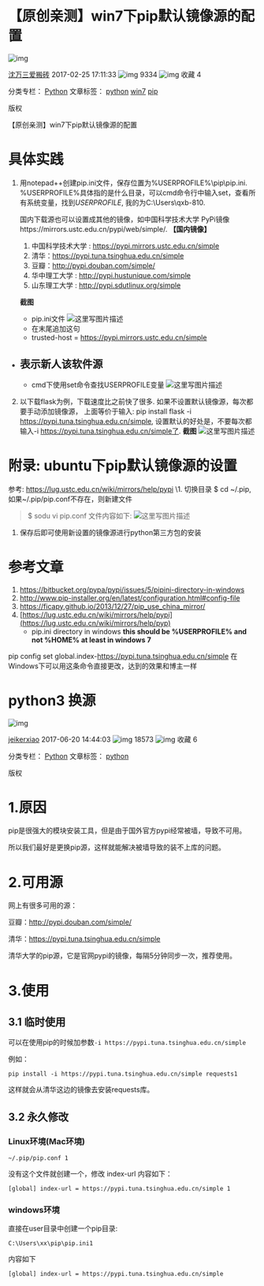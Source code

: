 

# 【原创亲测】win7下pip默认镜像源的配置

![img](https://csdnimg.cn/release/blogv2/dist/pc/img/original.png)

[沈万三爱搬砖](https://blog.csdn.net/yaoqiwaimai) 2017-02-25 17:11:33 ![img](https://csdnimg.cn/release/blogv2/dist/pc/img/articleReadEyes.png) 9334 ![img](https://csdnimg.cn/release/blogv2/dist/pc/img/tobarCollect.png) 收藏 4

分类专栏： [Python](https://blog.csdn.net/yaoqiwaimai/category_6426927.html) 文章标签： [python](https://www.csdn.net/gather_24/MtjaQg4sNDk0LWJsb2cO0O0O.html) [win7](https://www.csdn.net/gather_2f/MtjaMg3sNDIwMDctYmxvZwO0O0OO0O0O.html) [pip](https://www.csdn.net/gather_22/MtTaEg0sMTc0MTQtYmxvZwO0O0OO0O0O.html)

版权

【原创亲测】win7下pip默认镜像源的配置

# 具体实践

1. 用notepad++创建pip.ini文件，保存位置为%USERPROFILE%\pip\pip.ini.
   %USERPROFILE%具体指的是什么目录，可以cmd命令行中输入set，查看所有系统变量，找到*USERPROFILE*,
   我的为C:\Users\qxb-810.

   国内下载源也可以设置成其他的镜像，如中国科学技术大学 PyPi镜像https://mirrors.ustc.edu.cn/pypi/web/simple/.
   **【国内镜像】**

   1. 中国科学技术大学 : https://pypi.mirrors.ustc.edu.cn/simple
   2. 清华：https://pypi.tuna.tsinghua.edu.cn/simple
   3. 豆瓣：http://pypi.douban.com/simple/
   4. 华中理工大学 : http://pypi.hustunique.com/simple
   5. 山东理工大学 : http://pypi.sdutlinux.org/simple

   **截图**

   - pip.ini文件
     ![这里写图片描述](https://img-blog.csdn.net/20170226112451039?watermark/2/text/aHR0cDovL2Jsb2cuY3Nkbi5uZXQveWFvcWl3YWltYWk=/font/5a6L5L2T/fontsize/400/fill/I0JBQkFCMA==/dissolve/70/gravity/SouthEast)
   - 在末尾追加这句
   - trusted-host = https://pypi.mirrors.ustc.edu.cn/simple
- 表示新人该软件源
   - 
   - cmd下使用set命令查找USERPROFILE变量
     ![这里写图片描述](https://img-blog.csdn.net/20170226112608883?watermark/2/text/aHR0cDovL2Jsb2cuY3Nkbi5uZXQveWFvcWl3YWltYWk=/font/5a6L5L2T/fontsize/400/fill/I0JBQkFCMA==/dissolve/70/gravity/SouthEast)
   
2. 以下载flask为例，下载速度比之前快了很多.
   如果不设置默认镜像源，每次都要手动添加镜像源，
   上面等价于输入: pip install flask -i https://pypi.tuna.tsinghua.edu.cn/simple,
   设置默认的好处是，不要每次都输入-i https://pypi.tuna.tsinghua.edu.cn/simple了.
   **截图**
   ![这里写图片描述](https://img-blog.csdn.net/20170226112645738?watermark/2/text/aHR0cDovL2Jsb2cuY3Nkbi5uZXQveWFvcWl3YWltYWk=/font/5a6L5L2T/fontsize/400/fill/I0JBQkFCMA==/dissolve/70/gravity/SouthEast)

# 附录: ubuntu下pip默认镜像源的设置

参考: https://lug.ustc.edu.cn/wiki/mirrors/help/pypi
\1. 切换目录 $ cd ~/.pip, 如果~/.pip/pip.conf不存在，则新建文件

> $ sodu vi pip.conf
> 文件内容如下:
> ![这里写图片描述](https://img-blog.csdn.net/20170226112709473?watermark/2/text/aHR0cDovL2Jsb2cuY3Nkbi5uZXQveWFvcWl3YWltYWk=/font/5a6L5L2T/fontsize/400/fill/I0JBQkFCMA==/dissolve/70/gravity/SouthEast)

1. 保存后即可使用新设置的镜像源进行python第三方包的安装

# 参考文章

1. https://bitbucket.org/pypa/pypi/issues/5/pipini-directory-in-windows
2. http://www.pip-installer.org/en/latest/configuration.html#config-file
3. https://ficapy.github.io/2013/12/27/pip_use_china_mirror/
4. [https://lug.ustc.edu.cn/wiki/mirrors/help/pypi](https://lug.ustc.edu.cn/wiki/mirrors/help/pyp)
   - pip.ini directory in windows
     **this should be %USERPROFILE% and not %HOME% at least in windows 7**

pip config set global.index-https://pypi.tuna.tsinghua.edu.cn/simple 在Windows下可以用这条命令直接更改，达到的效果和博主一样

# python3 换源

![img](https://csdnimg.cn/release/blogv2/dist/pc/img/original.png)

[jeikerxiao](https://blog.csdn.net/jeikerxiao) 2017-06-20 14:44:03 ![img](https://csdnimg.cn/release/blogv2/dist/pc/img/articleReadEyes.png) 18573 ![img](https://csdnimg.cn/release/blogv2/dist/pc/img/tobarCollect.png) 收藏 6

分类专栏： [Python](https://blog.csdn.net/jeikerxiao/category_6545869.html) 文章标签： [python](https://www.csdn.net/tags/MtjaQg4sNDk0LWJsb2cO0O0O.html)

版权

# 1.原因

pip是很强大的模块安装工具，但是由于国外官方pypi经常被墙，导致不可用。

所以我们最好是更换pip源，这样就能解决被墙导致的装不上库的问题。

# 2.可用源

网上有很多可用的源：

豆瓣：http://pypi.douban.com/simple/

清华：https://pypi.tuna.tsinghua.edu.cn/simple

清华大学的pip源，它是官网pypi的镜像，每隔5分钟同步一次，推荐使用。

# 3.使用

## 3.1 临时使用

可以在使用pip的时候加参数`-i https://pypi.tuna.tsinghua.edu.cn/simple`

例如：

```
pip install -i https://pypi.tuna.tsinghua.edu.cn/simple requests1
```

这样就会从清华这边的镜像去安装requests库。

## 3.2 永久修改

### Linux环境(Mac环境)

```
~/.pip/pip.conf 1
```

没有这个文件就创建一个，修改 index-url 内容如下：

```
[global] index-url = https://pypi.tuna.tsinghua.edu.cn/simple 1
```

### windows环境

直接在user目录中创建一个pip目录:

```
C:\Users\xx\pip\pip.ini1
```

内容如下

```
[global] index-url = https://pypi.tuna.tsinghua.edu.cn/simple
```